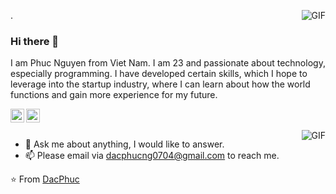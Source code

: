 <img align="right" alt="GIF" src="https://i.pinimg.com/originals/e4/26/70/e426702edf874b181aced1e2fa5c6cde.gif" />.  

### Hi there 👋

I am Phuc Nguyen from Viet Nam. I am 23 and passionate about technology, especially programming. I have developed certain skills, which I hope to leverage into the startup industry, where I can learn about how the world functions and gain more experience for my future.

<a href="https://www.linkedin.com/in/dacphucng0704/">
  <img align="left" alt="LinkedIn" width="22px" src="https://cdn.jsdelivr.net/npm/simple-icons@3.1.0/icons/linkedin.svg" />
</a>
<a href="dacphucng0704@gmail.com">
  <img align="left" alt="'Gmail" width="22px" src="https://cdn.jsdelivr.net/npm/simple-icons@3.1.0/icons/gmail.svg" />
</a>

<br />
<br />

<img align="right" alt="GIF" src="https://media.giphy.com/media/iIqmM5tTjmpOB9mpbn/giphy.gif" />

- 💬 Ask me about anything, I would like to answer.
- 📫 Please email via dacphucng0704@gmail.com to reach me.

⭐️ From [DacPhuc](https://github.com/DacPhuc)
